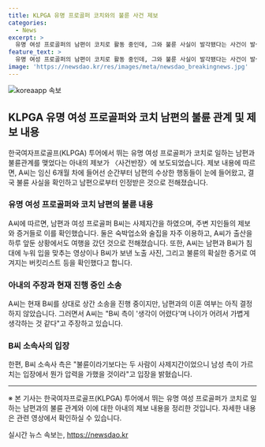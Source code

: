 ```yaml
---
title: KLPGA 유명 프로골퍼 코치와의 불륜 사건 제보
categories:
  - News
excerpt: >
  유명 여성 프로골퍼의 남편이 코치로 활동 중인데, 그와 불륜 사실이 발각됐다는 사건이 발생했습니다. A씨의 제보에 따르면, 남편은 다른 여성 프로골퍼와의 불륜을 인정했으며, 제자였던 B씨와의 관계가 밝혀졌습니다. A씨는 정신적 고통을 호소하며 상간 소송을 진행 중이지만, 이혼 여부는 미정입니다. B씨 소속사는 사실관계 확인 중이지만, 남성 측의 입장을 보호하는 입장을 취했습니다. 현재 B씨는 연락이 닿지 않고 있습니다. 영상으로 상세 내용 확인하세요. [취재지원 박효정]
feature_text: >
  유명 여성 프로골퍼의 남편이 코치로 활동 중인데, 그와 불륜 사실이 발각됐다는 사건이 발생했습니다. A씨의 제보에 따르면, 남편은 다른 여성 프로골퍼와의 불륜을 인정했으며, 제자였던 B씨와의 관계가 밝혀졌습니다. A씨는 정신적 고통을 호소하며 상간 소송을 진행 중이지만, 이혼 여부는 미정입니다. B씨 소속사는 사실관계 확인 중이지만, 남성 측의 입장을 보호하는 입장을 취했습니다. 현재 B씨는 연락이 닿지 않고 있습니다. 영상으로 상세 내용 확인하세요. [취재지원 박효정]
image: 'https://newsdao.kr/res/images/meta/newsdao_breakingnews.jpg'
---
```


<p><img src="https://newsdao.kr/res/images/meta/newsdao_breakingnews.jpg" alt="koreaapp 속보" /></p>

<h2 data-ke-size="size26">KLPGA 유명 여성 프로골퍼와 코치 남편의 불륜 관계 및 제보 내용</h2>

<p data-ke-size="size16">한국여자프로골프(KLPGA) 투어에서 뛰는 유명 여성 프로골퍼가 코치로 일하는 남편과 불륜관계를 맺었다는 아내의 제보가 〈사건반장〉에 보도되었습니다. 제보 내용에 따르면, A씨는 임신 6개월 차에 들어선 순간부터 남편의 수상한 행동들이 눈에 들어왔고, 결국 불륜 사실을 확인하고 남편으로부터 인정받은 것으로 전해졌습니다.</p>

<h3>유명 여성 프로골퍼와 코치 남편의 불륜 내용</h3>

<p data-ke-size="size16">A씨에 따르면, 남편과 여성 프로골퍼 B씨는 사제지간을 하였으며, 주변 지인들의 제보와 증거들로 이를 확인했습니다. 둘은 숙박업소와 술집을 자주 이용하고, A씨가 출산을 하루 앞둔 상황에서도 여행을 갔던 것으로 전해졌습니다. 또한, A씨는 남편과 B씨가 침대에 누워 입을 맞추는 영상이나 B씨가 보낸 노출 사진, 그리고 불륜의 확실한 증거로 여겨지는 버킷리스트 등을 확인했다고 합니다.</p>

<h3>아내의 주장과 현재 진행 중인 소송</h3>

<p data-ke-size="size16">A씨는 현재 B씨를 상대로 상간 소송을 진행 중이지만, 남편과의 이혼 여부는 아직 결정하지 않았습니다. 그러면서 A씨는 "B씨 측이 '생각이 어렸다'며 나이가 어려서 가볍게 생각하는 것 같다"고 주장하고 있습니다.</p>

<h3> B씨 소속사의 입장</h3>

<p data-ke-size="size16">한편, B씨 소속사 측은 "불륜이라기보다는 두 사람이 사제지간이었으니 남성 측이 가르치는 입장에서 뭔가 압력을 가했을 것이라"고 입장을 밝혔습니다.</p>

<hr>

<p data-ke-size="size16">※ 본 기사는 한국여자프로골프(KLPGA) 투어에서 뛰는 유명 여성 프로골퍼가 코치로 일하는 남편과의 불륜 관계와 이에 대한 아내의 제보 내용을 정리한 것입니다. 자세한 내용은 관련 영상에서 확인하실 수 있습니다.</p>
실시간 뉴스 속보는, <a href="https://newsdao.kr" rel="dofollow">https://newsdao.kr</a>


